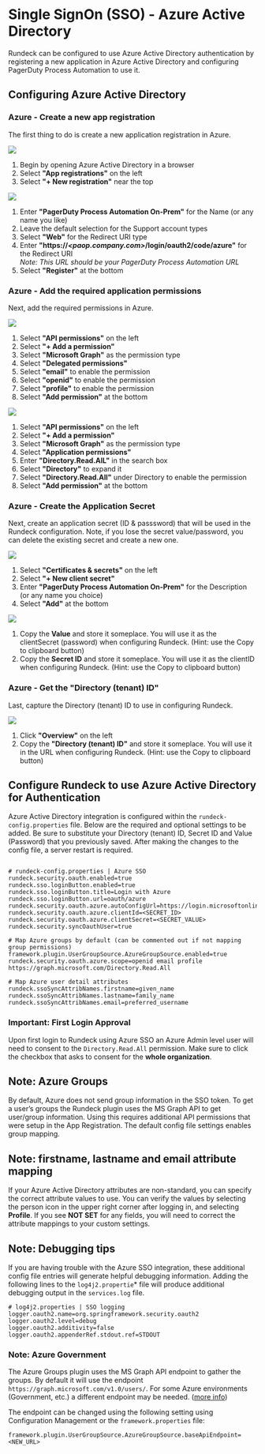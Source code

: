 # Single SignOn (SSO) - Azure Active Directory

Rundeck can be configured to use Azure Active Directory authentication by registering a new application in Azure Active Directory and configuring PagerDuty Process Automation to use it.

## Configuring Azure Active Directory

### Azure - Create a new app registration

The first thing to do is create a new application registration in Azure.

![](~@assets/img/sso-azure-01-appreg1.jpg)

1. Begin by opening Azure Active Directory in a browser
2. Select **"App registrations"** on the left
3. Select **"+ New registration"** near the top

![](~@assets/img/sso-azure-02-appreg2.jpg)

1. Enter **"PagerDuty Process Automation On-Prem"** for the Name (or any name you like)
2. Leave the default selection for the Support account types
3. Select **"Web"** for the Redirect URI type
4. Enter **"https://*<paop.company.com>*/login/oauth2/code/azure"** for the Redirect URI  
    *Note: This URL should be your PagerDuty Process Automation URL*
5. Select **"Register"** at the bottom

### Azure - Add the required application permissions

Next, add the required permissions in Azure.

![](~@assets/img/sso-azure-03-apiperm1.jpg)

1. Select **"API permissions"** on the left
2. Select **"+ Add a permission"**
3. Select **"Microsoft Graph"** as the permission type
4. Select **"Delegated permissions"**
5. Select **"email"** to enable the permission
6. Select **"openid"** to enable the permission
7. Select **"profile"** to enable the permission
8. Select **"Add permission"** at the bottom

![](~@assets/img/sso-azure-04-apiperm2.jpg)

1. Select **"API permissions"** on the left
2. Select **"+ Add a permission"**
3. Select **"Microsoft Graph"** as the permission type
4. Select **"Application permissions"**
5. Enter **"Directory.Read.AlL"** in the search box
6. Select **"Directory"** to expand it
7. Select **"Directory.Read.All"** under Directory to enable the permission
8. Select **"Add permission"** at the bottom

### Azure - Create the Application Secret

Next, create an application secret (ID & passsword) that will be used in the Rundeck configuration.  Note, if you lose the secret value/password, you can delete the existing secret and create a new one.

![](~@assets/img/sso-azure-05-secret1.jpg)

1. Select **"Certificates & secrets"** on the left
2. Select **"+ New client secret"**
3. Enter **"PagerDuty Process Automation On-Prem"** for the Description (or any name you choice)
4. Select **"Add"** at the bottom

![](~@assets/img/sso-azure-06-secret2.jpg)

1. Copy the **Value** and store it someplace. You will use it as the clientSecret (password) when configuring Rundeck. (Hint: use the Copy to clipboard button)
2. Copy the **Secret ID** and store it someplace. You will use it as the clientID when configuring Rundeck. (Hint: use the Copy to clipboard button)

### Azure - Get the **"Directory (tenant) ID"**

Last, capture the Directory (tenant) ID to use in configuring Rundeck.

![](~@assets/img/sso-azure-07-dirid.jpg)

1. Click **"Overview"** on the left
2. Copy the **"Directory (tenant) ID"** and store it someplace.  You will use it in the URL when configuring Rundeck. (Hint: use the Copy to clipboard button)

## Configure Rundeck to use Azure Active Directory for Authentication

Azure Active Directory integration is configured within the `rundeck-config.properties` file.  Below are the required and optional settings to be added. Be sure to substitute your Directory (tenant) ID, Secret ID and Value (Password) that you previously saved. After making the changes to the config file, a server restart is required.

```

# rundeck-config.properties | Azure SSO
rundeck.security.oauth.enabled=true
rundeck.sso.loginButton.enabled=true
rundeck.sso.loginButton.title=Login with Azure
rundeck.sso.loginButton.url=oauth/azure
rundeck.security.oauth.azure.autoConfigUrl=https://login.microsoftonline.com/<DIRECTORY_TENANT_ID>/v2.0
rundeck.security.oauth.azure.clientId=<SECRET_ID>
rundeck.security.oauth.azure.clientSecret=<SECRET_VALUE>
rundeck.security.syncOauthUser=true

# Map Azure groups by default (can be commented out if not mapping group permissions)
framework.plugin.UserGroupSource.AzureGroupSource.enabled=true
rundeck.security.oauth.azure.scope=openid email profile https://graph.microsoft.com/Directory.Read.All

# Map Azure user detail attributes
rundeck.ssoSyncAttribNames.firstname=given_name
rundeck.ssoSyncAttribNames.lastname=family_name
rundeck.ssoSyncAttribNames.email=preferred_username

```

### Important: First Login Approval

Upon first login to Rundeck using Azure SSO an Azure Admin level user will need to consent to the `Directory.Read.All` permission. Make sure to click the checkbox that asks to consent for the **whole organization**.

## Note: Azure Groups

By default, Azure does not send group information in the SSO token. To get a user’s groups the Rundeck plugin uses the MS Graph API to get user/group information. Using this requires additional API permissions that were setup in the App Registration.  The default config file settings enables group mapping.

## Note: firstname, lastname and email attribute mapping

If your Azure Active Directory attributes are non-standard, you can specify the correct attribute values to use.  You can verify the values by selecting the person icon in the upper right corner after logging in, and selecting **Profile**.  If you see **NOT SET** for any fields, you will need to correct the attribute mappings to your custom settings.

## Note: Debugging tips

If you are having trouble with the Azure SSO integration, these additional config file entries will generate helpful debugging information.  Adding the following lines to the `log4j2.propertie`* file will produce additional debugging output in the `services.log` file.

```
# log4j2.properties | SSO logging
logger.oauth2.name=org.springframework.security.oauth2
logger.oauth2.level=debug
logger.oauth2.additivity=false
logger.oauth2.appenderRef.stdout.ref=STDOUT
```

### Note: Azure Government

The Azure Groups plugin uses the MS Graph API endpoint to gather the groups.  By default it will use the endpoint `https://graph.microsoft.com/v1.0/users/`.  For some Azure environments (Government, etc.) a different endpoint may be needed. ([more info](https://docs.microsoft.com/en-us/answers/questions/434905/microsoft-graph-api-for-azure-us-government-plan.html))  

The endpoint can be changed using the following setting using Configuration Management or the `framework.properties` file:

```
framework.plugin.UserGroupSource.AzureGroupSource.baseApiEndpoint=<NEW_URL>
```

